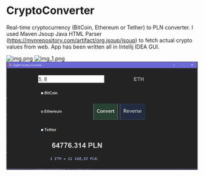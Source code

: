 # CryptoConverter

Real-time cryptocurrency (BitCoin, Ethereum or Tether) to PLN converter. 
I used Maven Jsoup Java HTML Parser (https://mvnrepository.com/artifact/org.jsoup/jsoup) to fetch actual crypto values from web.
App has been written all in Intellij IDEA GUI.

![img.png](img.png)
![img_1.png](img_1.png)
![img_2.png](img_2.png)